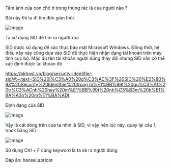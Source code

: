 Tấm ảnh của con chó ở trong thùng rác là của người nào ?

Bài này thì ta đi tìm đơn giản thôi.

![image](https://github.com/anhshidou/EHCCTFTraining/assets/120787381/744ac000-00b2-4aec-a7ae-77c0f7c75d18)

Ta sử dụng SID để tìm ra người xóa

SID được sử dụng để xác thực bảo mật Microsoft Windows. Đồng thời, hệ điều này này cũng dựa vào SID để thực hiện nhận dạng tài khoản trên máy tính cục bộ. Mặc dù tên tài khoản người dùng thay đổi nhưng SID vẫn có thể xác định được tài khoản đó.

https://bkhost.vn/blog/security-identifier-sid/#:~:text=SID%20l%C3%A0%20g%C3%AC%3F%20SID%20%E2%80%93%20Security%20Identifier%20trong,m%E1%BB%99t%20qu%C3%A1%20tr%C3%ACnh%20hay%20m%E1%BB%99t%20nh%C3%B3m%20b%E1%BA%A3o%20m%E1%BA%ADt.

Định dạng của SID

![image](https://github.com/anhshidou/EHCCTFTraining/assets/120787381/430fd74b-1e34-4f7f-88eb-b2348872a8c6)

Vậy là cái dòng trên của ta nhìn là SID, vì vậy nên lúc này, quay lại câu 1, track bằng SID

![image](https://github.com/anhshidou/EHCCTFTraining/assets/120787381/0e8089f0-d834-46ab-9596-db85f48124f9)

Sử dụng Ctrl + F cùng keyword là ta sẽ ra người dùng

Đáp án: hansel.apricot







